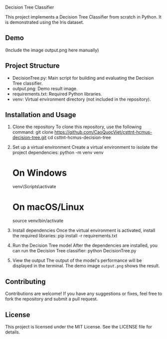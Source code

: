 Decision Tree Classifier

This project implements a Decision Tree Classifier from scratch in Python. It is demonstrated using the Iris dataset.

Demo
-----
(Include the image output.png here manually)

Project Structure
-----------------
- DecisionTree.py: Main script for building and evaluating the Decision Tree classifier.
- output.png: Demo result image.
- requirements.txt: Required Python libraries.
- venv: Virtual environment directory (not included in the repository).

Installation and Usage
-----------------------
1. Clone the repository
   To clone this repository, use the following command:
   git clone https://github.com/CaoQuocViet/csttnt-hcmus-decision-tree.git
   cd csttnt-hcmus-decision-tree

2. Set up a virtual environment
   Create a virtual environment to isolate the project dependencies:
   python -m venv venv
   # On Windows
   venv\Scripts\activate
   # On macOS/Linux
   source venv/bin/activate

3. Install dependencies
   Once the virtual environment is activated, install the required libraries:
   pip install -r requirements.txt

4. Run the Decision Tree model
   After the dependencies are installed, you can run the Decision Tree classifier:
   python DecisionTree.py

5. View the output
   The output of the model's performance will be displayed in the terminal. The demo image `output.png` shows the result.

Contributing
------------
Contributions are welcome! If you have any suggestions or fixes, feel free to fork the repository and submit a pull request.

License
-------
This project is licensed under the MIT License. See the LICENSE file for details.
